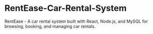 # RentEase-Car-Rental-System

RentEase - A car rental system built with React, Node.js, and MySQL for browsing, booking, and managing car rentals.
